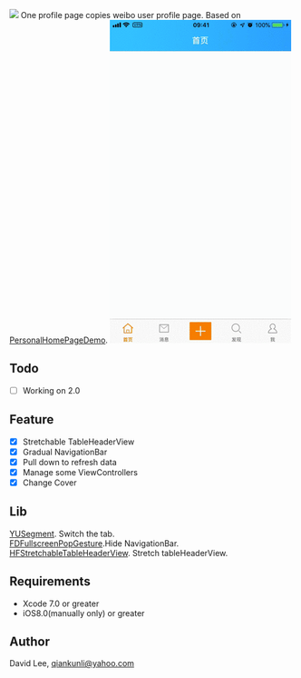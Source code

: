 ![](https://github.com/Liqiankun/DLWeiboProfileController/raw/master/DLWeiboProfileController.png)
One profile page copies weibo user profile page. Based on [PersonalHomePageDemo](https://github.com/hkjin/PersonalHomePageDemo). 
![](https://github.com/Liqiankun/DLWeiboProfileController/raw/master/DLWeiboProfileController.gif)

## Todo
- [ ] Working on 2.0 

## Feature
- [x] Stretchable TableHeaderView
- [x] Gradual NavigationBar
- [x] Pull down to refresh data
- [x] Manage some ViewControllers
- [x] Change Cover

## Lib
[YUSegment](https://github.com/afishhhhh/YUSegment). Switch the tab.<br>
[FDFullscreenPopGesture](https://github.com/forkingdog/FDFullscreenPopGesture).Hide NavigationBar.<br>
[HFStretchableTableHeaderView](https://github.com/hfrahmann/HFStretchableTableHeaderView). Stretch tableHeaderView.<br>

## Requirements
- Xcode 7.0 or greater
- iOS8.0(manually only) or greater

## Author
David Lee, qiankunli@yahoo.com
